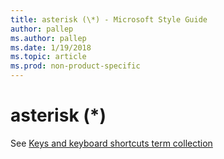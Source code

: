 ```yaml
---
title: asterisk (\*) - Microsoft Style Guide
author: pallep
ms.author: pallep
ms.date: 1/19/2018
ms.topic: article
ms.prod: non-product-specific
---
```


# asterisk (\*)

See [Keys and keyboard shortcuts term collection](/style-guide/a-z-word-list-term-collections/term-collections/keys-keyboard-shortcuts)
